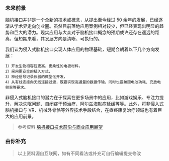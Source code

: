 ### 未来前景

脑机接口并非是一个全新的技术或概念，从提出至今经过 50 余年的发展，已经逐渐从学术界走向创业圈。虽然目前落地应用案例相对较少，但已经表现出明显的趋势和巨大的潜力。现实应用与大众对于脑机接口概念的预期或许还存在遥远的距离，但短期来看，其发展方向是清晰、可执行的。

我们认为侵入式脑机接口实现人体应用的物理基础，短期会朝着以下几个方向发展：

```
1）开发生物相容性更高、更柔性的电极材料，
2）采用更安全的植入方式，
3）神经信号记录仪器的微型化开发，
4）从有线连接向无线连接过渡，既要实现高通量的数据传输，同时也要兼顾电池功耗、充放电频率等要求。
```

非侵入式脑机接口的潜力在于探索在更多场景中的应用，比如游戏娱乐、专注力提升、解决失眠问题、自闭症干预治疗、阿尔兹海默症延缓等等。此外，将非侵入式脑机接口与 VR、机械外骨骼等外界技术手段结合，在瘫痪康复治疗领域也有着巨大的应用前景。

> 参考资料
[脑机接口技术前沿与商业应用展望](https://new.qq.com/omn/20210412/20210412A0B1PG00.html)

### 由你补充

> 以上资料源自互联网，如有不同看法或补充可自行编辑提交修改

